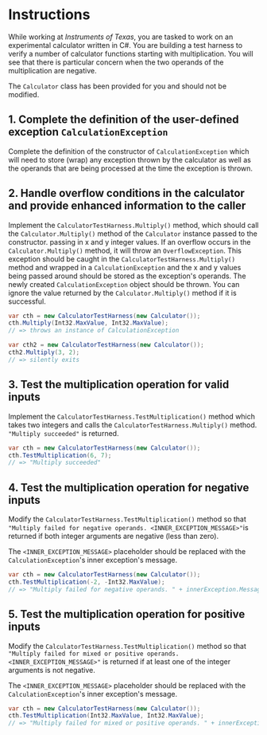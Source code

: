 # Instructions

While working at _Instruments of Texas_, you are tasked to work on an experimental calculator written in C#. You are building a test harness to verify a number of calculator functions starting with multiplication. You will see that there is particular concern when the two operands of the multiplication are negative.

The `Calculator` class has been provided for you and should not be modified.

## 1. Complete the definition of the user-defined exception `CalculationException`

Complete the definition of the constructor of `CalculationException` which will need to store (wrap) any exception thrown by the calculator as well as the operands that are being processed at the time the exception is thrown.

## 2. Handle overflow conditions in the calculator and provide enhanced information to the caller

Implement the `CalculatorTestHarness.Multiply()` method, which should call the `Calculator.Multiply()` method of the `Calculator` instance passed to the constructor.
passing in x and y integer values. If an overflow occurs in the `Calculator.Multiply()` method, it will throw an `OverflowException`. This exception should be caught in the `CalculatorTestHarness.Multiply()` method and wrapped in a `CalculationException` and the x and y values being passed around should be stored as the exception's operands. The newly created `CalculationException` object should be thrown. You can ignore the value returned by the `Calculator.Multiply()` method if it is successful.

```csharp
var cth = new CalculatorTestHarness(new Calculator());
cth.Multiply(Int32.MaxValue, Int32.MaxValue);
// => throws an instance of CalculationException

var cth2 = new CalculatorTestHarness(new Calculator());
cth2.Multiply(3, 2);
// => silently exits
```

## 3. Test the multiplication operation for valid inputs

Implement the `CalculatorTestHarness.TestMultiplication()` method which takes two integers and calls the `CalculatorTestHarness.Multiply()` method. `"Multiply succeeded"` is returned.

```csharp
var cth = new CalculatorTestHarness(new Calculator());
cth.TestMultiplication(6, 7);
// => "Multiply succeeded"
```

## 4. Test the multiplication operation for negative inputs

Modify the `CalculatorTestHarness.TestMultiplication()` method so that `"Multiply failed for negative operands. <INNER_EXCEPTION_MESSAGE>"`is returned if both integer arguments are negative (less than zero).

The `<INNER_EXCEPTION_MESSAGE>` placeholder should be replaced with the `CalculationException`'s inner exception's message.

```csharp
var cth = new CalculatorTestHarness(new Calculator());
cth.TestMultiplication(-2, -Int32.MaxValue);
// => "Multiply failed for negative operands. " + innerException.Message
```

## 5. Test the multiplication operation for positive inputs

Modify the `CalculatorTestHarness.TestMultiplication()` method so that `"Multiply failed for mixed or positive operands. <INNER_EXCEPTION_MESSAGE>"` is returned if at least one of the integer arguments is not negative.

The `<INNER_EXCEPTION_MESSAGE>` placeholder should be replaced with the `CalculationException`'s inner exception's message.

```csharp
var cth = new CalculatorTestHarness(new Calculator());
cth.TestMultiplication(Int32.MaxValue, Int32.MaxValue);
// => "Multiply failed for mixed or positive operands. " + innerException.Message
```
